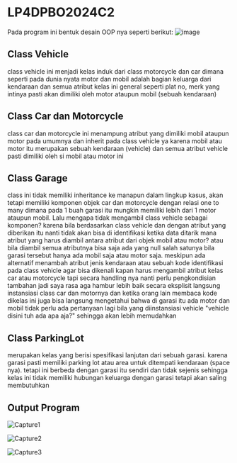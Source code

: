 # LP4DPBO2024C2
Pada program ini bentuk desain OOP nya seperti berikut:
![image](https://github.com/MFadlulHafiizh/LP4DPBO2024C2/assets/61264072/70c543c5-bb48-4b16-b63f-21dcfccc58cf)

## Class Vehicle
class vehicle ini menjadi kelas induk dari class motorcycle dan car dimana seperti pada dunia nyata motor dan mobil adalah bagian keluarga dari kendaraan
dan semua atribut kelas ini general seperti plat no, merk yang intinya pasti akan dimiliki oleh motor ataupun mobil (sebuah kendaraan)

## Class Car dan Motorcycle
class car dan motorcycle ini menampung atribut yang dimiliki mobil ataupun motor pada umumnya dan inherit pada class vehicle ya karena
mobil atau motor itu merupakan sebuah kendaraan (vehicle) dan semua atribut vehicle pasti dimiliki oleh si mobil atau motor ini

## Class Garage
class ini tidak memiliki inheritance ke manapun dalam lingkup kasus, akan tetapi memiliki komponen objek
car dan motorcycle dengan relasi one to many dimana pada 1 buah garasi itu mungkin memiliki
lebih dari 1 motor ataupun mobil. Lalu mengapa tidak mengambil class vehicle sebagai komponen?
karena bila berdasarkan class vehicle dan dengan atribut yang diberikan itu nanti tidak akan bisa di identifikasi ketika data ditarik
mana atribut yang harus diambil antara atribut dari objek mobil atau motor? atau bila diambil semua atributnya bisa saja ada yang null salah satunya
bila garasi tersebut hanya ada mobil saja atau motor saja. meskipun ada alternatif menambah atribut jenis kendaraan atau sebuah kode identifikasi pada class vehicle
agar bisa dikenali kapan harus mengambil atribut kelas car atau motorcycle tapi secara handling nya nanti perlu pengkondisian tambahan jadi saya rasa aga hambur lebih baik secara eksplisit langsung instansiasi class car dan motornya
dan ketika orang lain membaca kode dikelas ini juga bisa langsung mengetahui bahwa di garasi itu ada motor dan mobil tidak perlu ada pertanyaan lagi bila yang diinstansiasi vehicle "vehicle disini tuh ada apa aja?"
sehingga akan lebih memudahkan

## Class ParkingLot
merupakan kelas yang berisi spesifikasi lanjutan dari sebuah garasi. karena garasi pasti memiliki
parking lot atau area untuk ditempati kendaraan (space nya). tetapi ini berbeda dengan garasi itu sendiri dan tidak sejenis
sehingga kelas ini tidak memiliki hubungan keluarga dengan garasi tetapi akan saling membutuhkan

## Output Program
![Capture1](https://github.com/MFadlulHafiizh/LP4DPBO2024C2/assets/61264072/84dbf42a-b8e8-4b32-bf5a-3eb89d1b9296)

![Capture2](https://github.com/MFadlulHafiizh/LP4DPBO2024C2/assets/61264072/4f5bfdd8-69fe-4d0c-affc-5d69f58d9905)

![Capture3](https://github.com/MFadlulHafiizh/LP4DPBO2024C2/assets/61264072/1e44068b-2e8a-48f9-b889-ce948d5aecb5)


